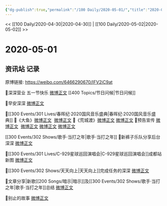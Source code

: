 ```yaml
---
{"dg-publish":true,"permalink":"/100 Daily/2020-05-01/","title":"2020-05-01","created":"2023-04-03T20:54:59.414+08:00","updated":"2023-04-03T20:56:57.176+08:00"}
---
```



<< [[100 Daily/2020-04-30\|2020-04-30]] | [[100 Daily/2020-05-02\|2020-05-02]] >>

# 2020-05-01

## 资讯站 记录

原博链接: https://weibo.com/6466290670/IFV2iC9at

🎵深深营业 五一节快乐 [微博正文](https://m.weibo.cn/6466290670/4499925642324587) [[400 Topics/节日问候\|节日问候]]

🎵早安深深 [微博正文](https://m.weibo.cn/6466290670/4499690319845791)

🎵[[300 Events/301 Lives/春晖纪·2020国风音乐盛典\|春晖纪·2020国风音乐盛典]]
🌿《大鱼》[微博正文](https://m.weibo.cn/6466290670/4499891574948763)  [微博正文](https://m.weibo.cn/6466290670/4499890023966729)
🌿《荒城渡》[微博正文](https://m.weibo.cn/6466290670/4499891412106277) [微博正文](https://m.weibo.cn/6466290670/4499890492720058)
🌿预告宣传 [微博正文](https://m.weibo.cn/6466290670/4499849304751621)  [微博正文](https://m.weibo.cn/6466290670/4499824387056994)
[微博正文](https://m.weibo.cn/6466290670/4499767876988455) [微博正文](https://m.weibo.cn/6466290670/4499767713352707)

[[300 Events/302 Shows/歌手·当打之年\|歌手·当打之年]]
🎵新裤子乐队分享后台深深 [微博正文](https://m.weibo.cn/6466290670/4499751352192671)

🎵[[300 Events/301 Lives/C-929星球巡回演唱会\|C-929星球巡回演唱会]]成都站新图 [微博正文](https://m.weibo.cn/6466290670/4499824597197986)

🎵[[300 Events/302 Shows/天天向上\|天天向上]]完成任务的深深 [微博正文](https://m.weibo.cn/6466290670/4499747556381190)

🎵文章分享|新歌[[200 Songs/暗示\|暗示]]及[[300 Events/302 Shows/歌手·当打之年\|歌手·当打之年]]总结 [微博正文](https://m.weibo.cn/6466290670/4499731726121859)

🎵别止的故事 [微博正文](https://m.weibo.cn/6466290670/4499725095997881)

